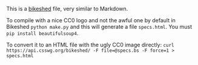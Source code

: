 
This is a [bikeshed](https://github.com/tabatkins/bikeshed) file, very similar to Markdown.


To compile with a nice CC0 logo and not the awful one by default in Bikeshed `python make.py` and this will generate a file `specs.html`.
You must `pip install beautifulsoup4`.


To convert it to an HTML file with the ugly CC0 image directly: `curl https://api.csswg.org/bikeshed/ -F file=@specs.bs -F force=1 > specs.html`

